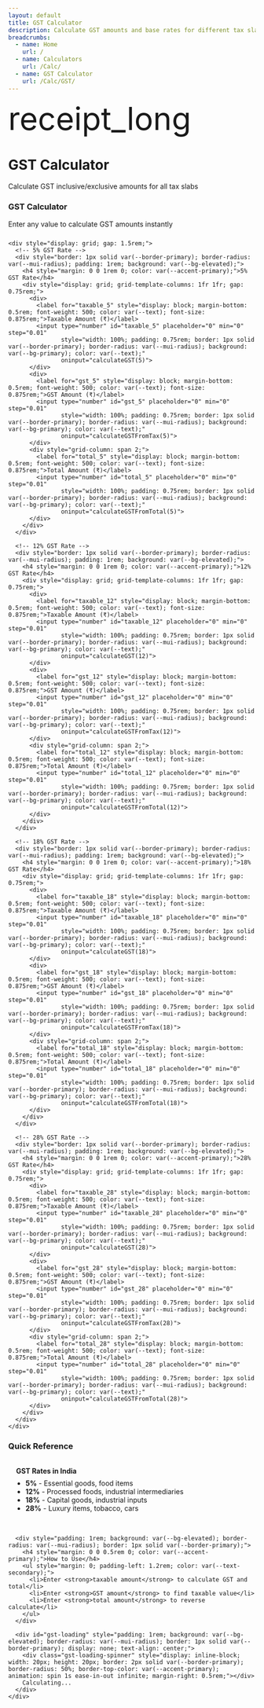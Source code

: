 ```yaml
---
layout: default
title: GST Calculator
description: Calculate GST amounts and base rates for different tax slabs with instant results.
breadcrumbs:
  - name: Home
    url: /
  - name: Calculators
    url: /Calc/
  - name: GST Calculator
    url: /Calc/GST/
---
```


<div class="mui-hero mui-hero--bleed">
  <div class="mui-hero-content">
    <div class="mui-hero-icon">
      <span class="material-icons" style="font-size: 4rem;">receipt_long</span>
    </div>
    <h1 class="mui-hero-title">GST Calculator</h1>
    <p class="mui-hero-subtitle">Calculate GST inclusive/exclusive amounts for all tax slabs</p>
  </div>
</div>

<div class="mui-features-grid" style="grid-template-columns: 1fr 1fr; gap: 2rem; align-items: start;">
  <!-- Calculator Input -->
  <div class="mui-card">
    <h3>GST Calculator</h3>
    <p style="margin-bottom: 1.5rem; color: var(--text-secondary);">Enter any value to calculate GST amounts instantly</p>
    
    <div style="display: grid; gap: 1.5rem;">
      <!-- 5% GST Rate -->
      <div style="border: 1px solid var(--border-primary); border-radius: var(--mui-radius); padding: 1rem; background: var(--bg-elevated);">
        <h4 style="margin: 0 0 1rem 0; color: var(--accent-primary);">5% GST Rate</h4>
        <div style="display: grid; grid-template-columns: 1fr 1fr; gap: 0.75rem;">
          <div>
            <label for="taxable_5" style="display: block; margin-bottom: 0.5rem; font-weight: 500; color: var(--text); font-size: 0.875rem;">Taxable Amount (₹)</label>
            <input type="number" id="taxable_5" placeholder="0" min="0" step="0.01"
                   style="width: 100%; padding: 0.75rem; border: 1px solid var(--border-primary); border-radius: var(--mui-radius); background: var(--bg-primary); color: var(--text);"
                   oninput="calculateGST(5)">
          </div>
          <div>
            <label for="gst_5" style="display: block; margin-bottom: 0.5rem; font-weight: 500; color: var(--text); font-size: 0.875rem;">GST Amount (₹)</label>
            <input type="number" id="gst_5" placeholder="0" min="0" step="0.01"
                   style="width: 100%; padding: 0.75rem; border: 1px solid var(--border-primary); border-radius: var(--mui-radius); background: var(--bg-primary); color: var(--text);"
                   oninput="calculateGSTFromTax(5)">
          </div>
          <div style="grid-column: span 2;">
            <label for="total_5" style="display: block; margin-bottom: 0.5rem; font-weight: 500; color: var(--text); font-size: 0.875rem;">Total Amount (₹)</label>
            <input type="number" id="total_5" placeholder="0" min="0" step="0.01"
                   style="width: 100%; padding: 0.75rem; border: 1px solid var(--border-primary); border-radius: var(--mui-radius); background: var(--bg-primary); color: var(--text);"
                   oninput="calculateGSTFromTotal(5)">
          </div>
        </div>
      </div>

      <!-- 12% GST Rate -->
      <div style="border: 1px solid var(--border-primary); border-radius: var(--mui-radius); padding: 1rem; background: var(--bg-elevated);">
        <h4 style="margin: 0 0 1rem 0; color: var(--accent-primary);">12% GST Rate</h4>
        <div style="display: grid; grid-template-columns: 1fr 1fr; gap: 0.75rem;">
          <div>
            <label for="taxable_12" style="display: block; margin-bottom: 0.5rem; font-weight: 500; color: var(--text); font-size: 0.875rem;">Taxable Amount (₹)</label>
            <input type="number" id="taxable_12" placeholder="0" min="0" step="0.01"
                   style="width: 100%; padding: 0.75rem; border: 1px solid var(--border-primary); border-radius: var(--mui-radius); background: var(--bg-primary); color: var(--text);"
                   oninput="calculateGST(12)">
          </div>
          <div>
            <label for="gst_12" style="display: block; margin-bottom: 0.5rem; font-weight: 500; color: var(--text); font-size: 0.875rem;">GST Amount (₹)</label>
            <input type="number" id="gst_12" placeholder="0" min="0" step="0.01"
                   style="width: 100%; padding: 0.75rem; border: 1px solid var(--border-primary); border-radius: var(--mui-radius); background: var(--bg-primary); color: var(--text);"
                   oninput="calculateGSTFromTax(12)">
          </div>
          <div style="grid-column: span 2;">
            <label for="total_12" style="display: block; margin-bottom: 0.5rem; font-weight: 500; color: var(--text); font-size: 0.875rem;">Total Amount (₹)</label>
            <input type="number" id="total_12" placeholder="0" min="0" step="0.01"
                   style="width: 100%; padding: 0.75rem; border: 1px solid var(--border-primary); border-radius: var(--mui-radius); background: var(--bg-primary); color: var(--text);"
                   oninput="calculateGSTFromTotal(12)">
          </div>
        </div>
      </div>

      <!-- 18% GST Rate -->
      <div style="border: 1px solid var(--border-primary); border-radius: var(--mui-radius); padding: 1rem; background: var(--bg-elevated);">
        <h4 style="margin: 0 0 1rem 0; color: var(--accent-primary);">18% GST Rate</h4>
        <div style="display: grid; grid-template-columns: 1fr 1fr; gap: 0.75rem;">
          <div>
            <label for="taxable_18" style="display: block; margin-bottom: 0.5rem; font-weight: 500; color: var(--text); font-size: 0.875rem;">Taxable Amount (₹)</label>
            <input type="number" id="taxable_18" placeholder="0" min="0" step="0.01"
                   style="width: 100%; padding: 0.75rem; border: 1px solid var(--border-primary); border-radius: var(--mui-radius); background: var(--bg-primary); color: var(--text);"
                   oninput="calculateGST(18)">
          </div>
          <div>
            <label for="gst_18" style="display: block; margin-bottom: 0.5rem; font-weight: 500; color: var(--text); font-size: 0.875rem;">GST Amount (₹)</label>
            <input type="number" id="gst_18" placeholder="0" min="0" step="0.01"
                   style="width: 100%; padding: 0.75rem; border: 1px solid var(--border-primary); border-radius: var(--mui-radius); background: var(--bg-primary); color: var(--text);"
                   oninput="calculateGSTFromTax(18)">
          </div>
          <div style="grid-column: span 2;">
            <label for="total_18" style="display: block; margin-bottom: 0.5rem; font-weight: 500; color: var(--text); font-size: 0.875rem;">Total Amount (₹)</label>
            <input type="number" id="total_18" placeholder="0" min="0" step="0.01"
                   style="width: 100%; padding: 0.75rem; border: 1px solid var(--border-primary); border-radius: var(--mui-radius); background: var(--bg-primary); color: var(--text);"
                   oninput="calculateGSTFromTotal(18)">
          </div>
        </div>
      </div>

      <!-- 28% GST Rate -->
      <div style="border: 1px solid var(--border-primary); border-radius: var(--mui-radius); padding: 1rem; background: var(--bg-elevated);">
        <h4 style="margin: 0 0 1rem 0; color: var(--accent-primary);">28% GST Rate</h4>
        <div style="display: grid; grid-template-columns: 1fr 1fr; gap: 0.75rem;">
          <div>
            <label for="taxable_28" style="display: block; margin-bottom: 0.5rem; font-weight: 500; color: var(--text); font-size: 0.875rem;">Taxable Amount (₹)</label>
            <input type="number" id="taxable_28" placeholder="0" min="0" step="0.01"
                   style="width: 100%; padding: 0.75rem; border: 1px solid var(--border-primary); border-radius: var(--mui-radius); background: var(--bg-primary); color: var(--text);"
                   oninput="calculateGST(28)">
          </div>
          <div>
            <label for="gst_28" style="display: block; margin-bottom: 0.5rem; font-weight: 500; color: var(--text); font-size: 0.875rem;">GST Amount (₹)</label>
            <input type="number" id="gst_28" placeholder="0" min="0" step="0.01"
                   style="width: 100%; padding: 0.75rem; border: 1px solid var(--border-primary); border-radius: var(--mui-radius); background: var(--bg-primary); color: var(--text);"
                   oninput="calculateGSTFromTax(28)">
          </div>
          <div style="grid-column: span 2;">
            <label for="total_28" style="display: block; margin-bottom: 0.5rem; font-weight: 500; color: var(--text); font-size: 0.875rem;">Total Amount (₹)</label>
            <input type="number" id="total_28" placeholder="0" min="0" step="0.01"
                   style="width: 100%; padding: 0.75rem; border: 1px solid var(--border-primary); border-radius: var(--mui-radius); background: var(--bg-primary); color: var(--text);"
                   oninput="calculateGSTFromTotal(28)">
          </div>
        </div>
      </div>
    </div>
  </div>

  <!-- Results Summary -->
  <div class="mui-card">
    <h3>Quick Reference</h3>
    <div style="display: grid; gap: 1rem;">
      <div style="padding: 1rem; background: var(--bg-elevated); border-radius: var(--mui-radius); border: 1px solid var(--border-primary);">
        <h4 style="margin: 0 0 0.5rem 0; color: var(--accent-primary);">GST Rates in India</h4>
        <ul style="margin: 0; padding-left: 1.2rem; color: var(--text-secondary);">
          <li><strong>5%</strong> - Essential goods, food items</li>
          <li><strong>12%</strong> - Processed foods, industrial intermediaries</li>
          <li><strong>18%</strong> - Capital goods, industrial inputs</li>
          <li><strong>28%</strong> - Luxury items, tobacco, cars</li>
        </ul>
      </div>

      <div style="padding: 1rem; background: var(--bg-elevated); border-radius: var(--mui-radius); border: 1px solid var(--border-primary);">
        <h4 style="margin: 0 0 0.5rem 0; color: var(--accent-primary);">How to Use</h4>
        <ul style="margin: 0; padding-left: 1.2rem; color: var(--text-secondary);">
          <li>Enter <strong>taxable amount</strong> to calculate GST and total</li>
          <li>Enter <strong>GST amount</strong> to find taxable value</li>
          <li>Enter <strong>total amount</strong> to reverse calculate</li>
        </ul>
      </div>

      <div id="gst-loading" style="padding: 1rem; background: var(--bg-elevated); border-radius: var(--mui-radius); border: 1px solid var(--border-primary); display: none; text-align: center;">
        <div class="gst-loading-spinner" style="display: inline-block; width: 20px; height: 20px; border: 2px solid var(--border-primary); border-radius: 50%; border-top-color: var(--accent-primary); animation: spin 1s ease-in-out infinite; margin-right: 0.5rem;"></div>
        Calculating...
      </div>
    </div>
  </div>
</div>

<style>
@keyframes spin {
  to { transform: rotate(360deg); }
}
</style>

<script>
function calculateGST(rate) {
  showLoading();
  setTimeout(() => {
    const taxable = parseFloat(document.getElementById(	axable_).value) || 0;
    const gstAmount = taxable * (rate / 100);
    const total = taxable + gstAmount;

    document.getElementById(gst_).value = gstAmount.toFixed(2);
    document.getElementById(	otal_).value = total.toFixed(2);

    trackUsage(rate, 'taxable', taxable);
    hideLoading();
  }, 150);
}

function calculateGSTFromTax(rate) {
  showLoading();
  setTimeout(() => {
    const gstAmount = parseFloat(document.getElementById(gst_).value) || 0;
    const taxable = gstAmount / (rate / 100);
    const total = taxable + gstAmount;

    document.getElementById(	axable_).value = taxable.toFixed(2);
    document.getElementById(	otal_).value = total.toFixed(2);

    trackUsage(rate, 'gst', gstAmount);
    hideLoading();
  }, 150);
}

function calculateGSTFromTotal(rate) {
  showLoading();
  setTimeout(() => {
    const total = parseFloat(document.getElementById(	otal_).value) || 0;
    const taxable = total / (1 + rate / 100);
    const gstAmount = total - taxable;

    document.getElementById(	axable_).value = taxable.toFixed(2);
    document.getElementById(gst_).value = gstAmount.toFixed(2);

    trackUsage(rate, 'total', total);
    hideLoading();
  }, 150);
}

function trackUsage(rate, inputType, amount) {
  if (window.RKAnalytics && amount > 0) {
    window.RKAnalytics.trackCalculator('GST', 'calculate', {
      rate: rate,
      inputType: inputType,
      amount: amount
    });
  }
}

function showLoading() {
  const loadingEl = document.getElementById('gst-loading');
  if (loadingEl) {
    loadingEl.style.display = 'block';
  }
}

function hideLoading() {
  const loadingEl = document.getElementById('gst-loading');
  if (loadingEl) {
    loadingEl.style.display = 'none';
  }
}
</script>
